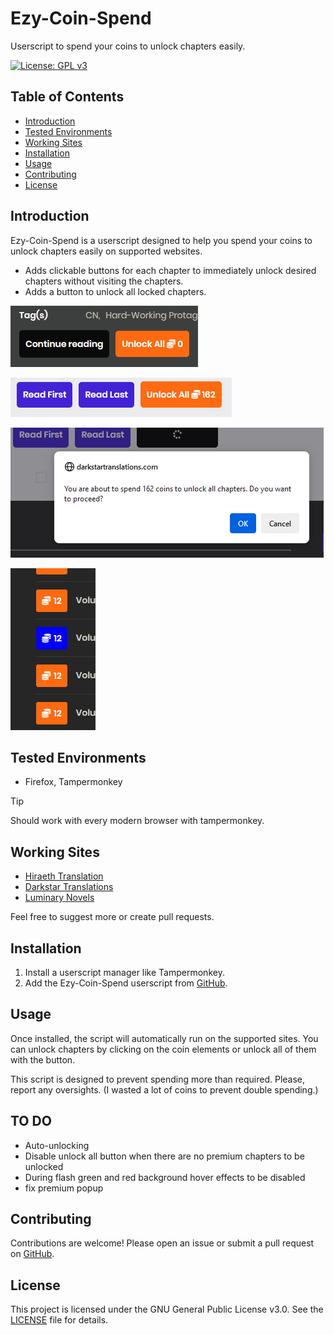 # Ezy-Coin-Spend

Userscript to spend your coins to unlock chapters easily.

[![License: GPL v3](https://img.shields.io/badge/License-GPLv3-blue.svg)](https://www.gnu.org/licenses/gpl-3.0)

## Table of Contents

- [Introduction](#introduction)
- [Tested Environments](#tested-environments)
- [Working Sites](#working-sites)
- [Installation](#installation)
- [Usage](#usage)
- [Contributing](#contributing)
- [License](#license)

## Introduction

Ezy-Coin-Spend is a userscript designed to help you spend your coins to unlock chapters easily on supported websites.

- Adds clickable buttons for each chapter to immediately unlock desired chapters without visiting the chapters.
- Adds a button to unlock all locked chapters.

![Unlock All Button](Images/unlockAll-ss1.png)

![Unlock All Button](Images/unlockAll-ss2.png)

![Unlock All Button Alert](Images/unlockAll-alert-ss3.png)

![Unlock Button](Images/unlockButton-ss1.png)

## Tested Environments

- Firefox, Tampermonkey

> [!TIP]
> Should work with every modern browser with tampermonkey.

## Working Sites

- [Hiraeth Translation](https://hiraethtranslation.com/)
- [Darkstar Translations](https://darkstartranslations.com/)
- [Luminary Novels](https://luminarynovels.com)

Feel free to suggest more or create pull requests.

## Installation

1. Install a userscript manager like Tampermonkey.
2. Add the Ezy-Coin-Spend userscript from [GitHub](https://github.com/Salvora/Novel-Ezy-Coin/raw/refs/heads/main/Ezy-Coin-Spend.user.js).

## Usage

Once installed, the script will automatically run on the supported sites. You can unlock chapters by clicking on the coin elements or unlock all of them with the button.

This script is designed to prevent spending more than required. Please, report any oversights. (I wasted a lot of coins to prevent double spending.) 

## TO DO

- Auto-unlocking
- Disable unlock all button when there are no premium chapters to be unlocked
- During flash green and red background hover effects to be disabled
- fix premium popup

## Contributing

Contributions are welcome! Please open an issue or submit a pull request on [GitHub](https://github.com/Salvora/Novel-Ezy-Coin).

## License

This project is licensed under the GNU General Public License v3.0. See the [LICENSE](LICENSE) file for details.